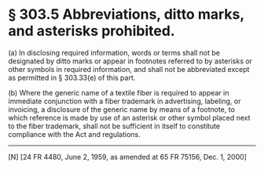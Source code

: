 # § 303.5   Abbreviations, ditto marks, and asterisks prohibited.

(a) In disclosing required information, words or terms shall not be designated by ditto marks or appear in footnotes referred to by asterisks or other symbols in required information, and shall not be abbreviated except as permitted in § 303.33(e) of this part.


(b) Where the generic name of a textile fiber is required to appear in immediate conjunction with a fiber trademark in advertising, labeling, or invoicing, a disclosure of the generic name by means of a footnote, to which reference is made by use of an asterisk or other symbol placed next to the fiber trademark, shall not be sufficient in itself to constitute compliance with the Act and regulations.



---

[N] [24 FR 4480, June 2, 1959, as amended at 65 FR 75156, Dec. 1, 2000]




